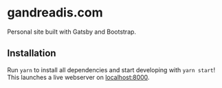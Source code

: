 # gandreadis.com

Personal site built with Gatsby and Bootstrap.

## Installation

Run `yarn` to install all dependencies and start developing with `yarn start`! This launches a live webserver on [localhost:8000](http://localhost:8000).
